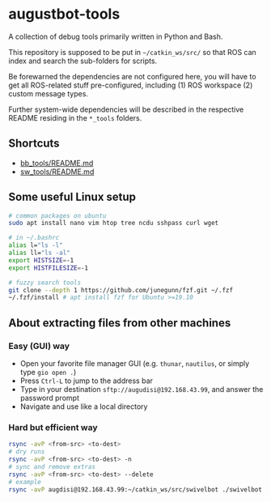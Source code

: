 # augustbot-tools

A collection of debug tools primarily written in Python and Bash.

This repository is supposed to be put in `~/catkin_ws/src/` so that
ROS can index and search the sub-folders for scripts. 

Be forewarned the dependencies are not configured here,
you will have to get all ROS-related stuff pre-configured,
including (1) ROS workspace (2) custom message types.

Further system-wide dependencies will be described in the
respective README residing in the `*_tools` folders.

## Shortcuts
- [bb_tools/README.md](bb_tools/README.md)
- [sw_tools/README.md](sw_tools/README.md)

## Some useful Linux setup
```bash
# common packages on ubuntu
sudo apt install nano vim htop tree ncdu sshpass curl wget

# in ~/.bashrc
alias l="ls -l"
alias ll="ls -al"
export HISTSIZE=-1
export HISTFILESIZE=-1

# fuzzy search tools
git clone --depth 1 https://github.com/junegunn/fzf.git ~/.fzf
~/.fzf/install # apt install fzf for Ubuntu >=19.10
```

## About extracting files from other machines

### Easy (GUI) way
- Open your favorite file manager GUI (e.g. `thunar`, `nautilus`, or simply type `gio open .`)
- Press `Ctrl-L` to jump to the address bar
- Type in your destination `sftp://augudisi@192.168.43.99`, and answer the password prompt
- Navigate and use like a local directory

### Hard but efficient way
```bash
rsync -avP <from-src> <to-dest>
# dry runs
rsync -avP <from-src> <to-dest> -n
# sync and remove extras
rsync -avP <from-src> <to-dest> --delete
# example
rsync -avP augdisi@192.168.43.99:~/catkin_ws/src/swivelbot ./swivelbot --delete -n
```